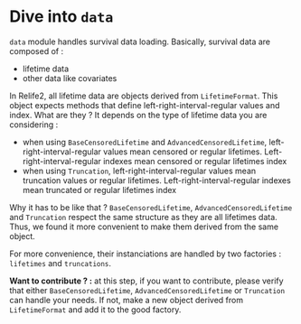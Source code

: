 # Dive into `data`

`data` module handles survival data loading. Basically, survival data are composed of :
- lifetime data
- other data like covariates

In Relife2, all lifetime data are objects derived from `LifetimeFormat`. This object expects methods that define left-right-interval-regular values and index. What are they ? It depends on the type of lifetime data you are considering :

- when using `BaseCensoredLifetime` and `AdvancedCensoredLifetime`, left-right-interval-regular values mean censored or regular lifetimes.   Left-right-interval-regular indexes mean censored or regular lifetimes index
- when using `Truncation`, left-right-interval-regular values mean truncation values or regular lifetimes. Left-right-interval-regular indexes mean truncated or regular lifetimes index

Why it has to be like that ? `BaseCensoredLifetime`, `AdvancedCensoredLifetime` and `Truncation` respect the same structure as they are all lifetimes data. Thus, we found it more convenient to make them derived from the same object.

For more convenience, their instanciations are handled by two factories : `lifetimes` and `truncations`.

**Want to contribute ? :**  at this step, if you want to contribute, please verify that either `BaseCensoredLifetime`, `AdvancedCensoredLifetime` or `Truncation` can handle your needs. If not, make a new object derived from `LifetimeFormat` and add it to the good factory.